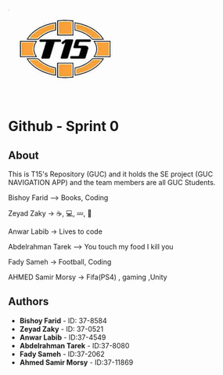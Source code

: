 ﻿![Logo](team15-logo.jpg)
# Github - Sprint 0

## About
This is T15's Repository (GUC) and it holds the SE project (GUC NAVIGATION APP) and the team members are all GUC Students.

Bishoy Farid --> Books, Coding

Zeyad Zaky -> ☕, 💻, 💤,  🔁

Anwar Labib -> Lives to code

Abdelrahman Tarek --> You touch my food I kill you

Fady Sameh -> Football, Coding

AHMED Samir Morsy -> Fifa(PS4) , gaming ,Unity

## Authors

* **Bishoy Farid** - ID: 37-8584
* **Zeyad Zaky** - ID: 37-0521
* **Anwar Labib** - ID:37-4549
* **Abdelrahman Tarek** - ID:37-8080
* **Fady Sameh** - ID:37-2062
* **Ahmed Samir Morsy** - ID:37-11869
